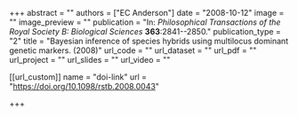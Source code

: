 +++
abstract = "" 
authors = ["EC Anderson"] 
date = "2008-10-12" 
image = "" 
image_preview = "" 
publication = "In: _Philosophical Transactions of the Royal Society B: Biological Sciences_ **363**:2841--2850." 
publication_type = "2" 
title = "Bayesian inference of species hybrids using multilocus dominant genetic markers. (2008)" 
url_code = "" 
url_dataset = "" 
url_pdf = "" 
url_project = "" 
url_slides = "" 
url_video = "" 


[[url_custom]]
name = "doi-link"
url = "https://doi.org/10.1098/rstb.2008.0043"

+++
